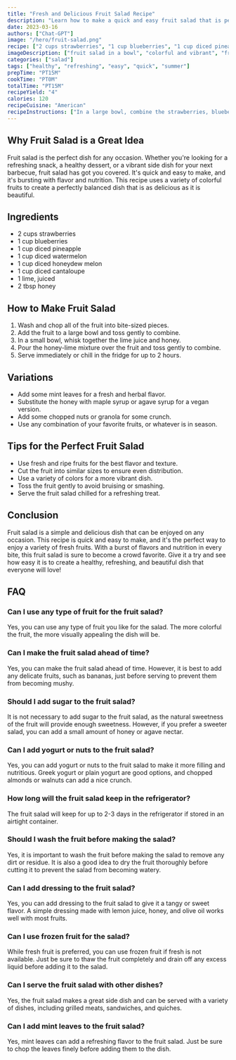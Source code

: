 ```yaml
---
title: "Fresh and Delicious Fruit Salad Recipe"
description: "Learn how to make a quick and easy fruit salad that is perfect for any occasion. This recipe is healthy, refreshing, and bursting with flavor!"
date: 2023-03-16
authors: ["Chat-GPT"]
image: "/hero/fruit-salad.png"
recipe: ["2 cups strawberries", "1 cup blueberries", "1 cup diced pineapple", "1 cup diced watermelon", "1 cup diced honeydew melon", "1 cup diced cantaloupe", "1 lime, juiced", "2 tbsp honey"]
imageDescription: ["fruit salad in a bowl", "colorful and vibrant", "fresh and juicy", "perfectly balanced"]
categories: ["salad"]
tags: ["healthy", "refreshing", "easy", "quick", "summer"]
prepTime: "PT15M"
cookTime: "PT0M"
totalTime: "PT15M"
recipeYield: "4"
calories: 120
recipeCuisine: "American"
recipeInstructions: ["In a large bowl, combine the strawberries, blueberries, pineapple, watermelon, honeydew, and cantaloupe.", "In a small bowl, whisk together the lime juice and honey.", "Drizzle the honey-lime mixture over the fruit and toss gently to combine.", "Serve immediately or chill in the fridge for up to 2 hours."]
---
```


## Why Fruit Salad is a Great Idea

Fruit salad is the perfect dish for any occasion. Whether you're looking for a refreshing snack, a healthy dessert, or a vibrant side dish for your next barbecue, fruit salad has got you covered. It's quick and easy to make, and it's bursting with flavor and nutrition. This recipe uses a variety of colorful fruits to create a perfectly balanced dish that is as delicious as it is beautiful. 

## Ingredients

- 2 cups strawberries
- 1 cup blueberries
- 1 cup diced pineapple
- 1 cup diced watermelon
- 1 cup diced honeydew melon
- 1 cup diced cantaloupe
- 1 lime, juiced
- 2 tbsp honey

## How to Make Fruit Salad

1. Wash and chop all of the fruit into bite-sized pieces.
2. Add the fruit to a large bowl and toss gently to combine.
3. In a small bowl, whisk together the lime juice and honey.
4. Pour the honey-lime mixture over the fruit and toss gently to combine.
5. Serve immediately or chill in the fridge for up to 2 hours.

## Variations

- Add some mint leaves for a fresh and herbal flavor.
- Substitute the honey with maple syrup or agave syrup for a vegan version.
- Add some chopped nuts or granola for some crunch.
- Use any combination of your favorite fruits, or whatever is in season.

## Tips for the Perfect Fruit Salad

- Use fresh and ripe fruits for the best flavor and texture.
- Cut the fruit into similar sizes to ensure even distribution.
- Use a variety of colors for a more vibrant dish.
- Toss the fruit gently to avoid bruising or smashing.
- Serve the fruit salad chilled for a refreshing treat.

## Conclusion

Fruit salad is a simple and delicious dish that can be enjoyed on any occasion. This recipe is quick and easy to make, and it's the perfect way to enjoy a variety of fresh fruits. With a burst of flavors and nutrition in every bite, this fruit salad is sure to become a crowd favorite. Give it a try and see how easy it is to create a healthy, refreshing, and beautiful dish that everyone will love!

## FAQ

### Can I use any type of fruit for the fruit salad?

Yes, you can use any type of fruit you like for the salad. The more colorful the fruit, the more visually appealing the dish will be.

### Can I make the fruit salad ahead of time?

Yes, you can make the fruit salad ahead of time. However, it is best to add any delicate fruits, such as bananas, just before serving to prevent them from becoming mushy.

### Should I add sugar to the fruit salad?

It is not necessary to add sugar to the fruit salad, as the natural sweetness of the fruit will provide enough sweetness. However, if you prefer a sweeter salad, you can add a small amount of honey or agave nectar.

### Can I add yogurt or nuts to the fruit salad?

Yes, you can add yogurt or nuts to the fruit salad to make it more filling and nutritious. Greek yogurt or plain yogurt are good options, and chopped almonds or walnuts can add a nice crunch.

### How long will the fruit salad keep in the refrigerator?

The fruit salad will keep for up to 2-3 days in the refrigerator if stored in an airtight container.

### Should I wash the fruit before making the salad?

Yes, it is important to wash the fruit before making the salad to remove any dirt or residue. It is also a good idea to dry the fruit thoroughly before cutting it to prevent the salad from becoming watery.

### Can I add dressing to the fruit salad?

Yes, you can add dressing to the fruit salad to give it a tangy or sweet flavor. A simple dressing made with lemon juice, honey, and olive oil works well with most fruits.

### Can I use frozen fruit for the salad?

While fresh fruit is preferred, you can use frozen fruit if fresh is not available. Just be sure to thaw the fruit completely and drain off any excess liquid before adding it to the salad.

### Can I serve the fruit salad with other dishes?

Yes, the fruit salad makes a great side dish and can be served with a variety of dishes, including grilled meats, sandwiches, and quiches.

### Can I add mint leaves to the fruit salad?

Yes, mint leaves can add a refreshing flavor to the fruit salad. Just be sure to chop the leaves finely before adding them to the dish.